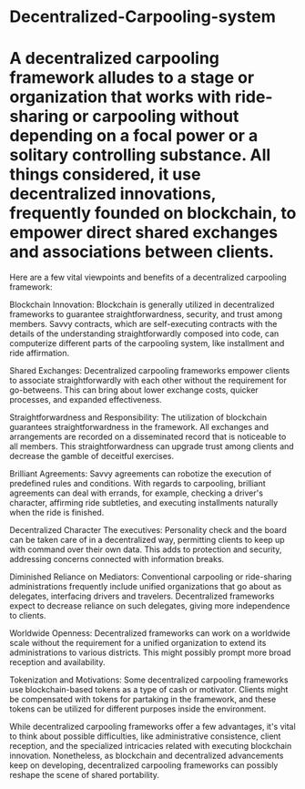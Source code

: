 # Decentralized-Carpooling-system
# A decentralized carpooling framework alludes to a stage or organization that works with ride-sharing or carpooling without depending on a focal power or a solitary controlling substance. All things considered, it use decentralized innovations, frequently founded on blockchain, to empower direct shared exchanges and associations between clients.

Here are a few vital viewpoints and benefits of a decentralized carpooling framework:

Blockchain Innovation: Blockchain is generally utilized in decentralized frameworks to guarantee straightforwardness, security, and trust among members. Savvy contracts, which are self-executing contracts with the details of the understanding straightforwardly composed into code, can computerize different parts of the carpooling system, like installment and ride affirmation.

Shared Exchanges: Decentralized carpooling frameworks empower clients to associate straightforwardly with each other without the requirement for go-betweens. This can bring about lower exchange costs, quicker processes, and expanded effectiveness.

Straightforwardness and Responsibility: The utilization of blockchain guarantees straightforwardness in the framework. All exchanges and arrangements are recorded on a disseminated record that is noticeable to all members. This straightforwardness can upgrade trust among clients and decrease the gamble of deceitful exercises.

Brilliant Agreements: Savvy agreements can robotize the execution of predefined rules and conditions. With regards to carpooling, brilliant agreements can deal with errands, for example, checking a driver's character, affirming ride subtleties, and executing installments naturally when the ride is finished.

Decentralized Character The executives: Personality check and the board can be taken care of in a decentralized way, permitting clients to keep up with command over their own data. This adds to protection and security, addressing concerns connected with information breaks.

Diminished Reliance on Mediators: Conventional carpooling or ride-sharing administrations frequently include unified organizations that go about as delegates, interfacing drivers and travelers. Decentralized frameworks expect to decrease reliance on such delegates, giving more independence to clients.

Worldwide Openness: Decentralized frameworks can work on a worldwide scale without the requirement for a unified organization to extend its administrations to various districts. This might possibly prompt more broad reception and availability.

Tokenization and Motivations: Some decentralized carpooling frameworks use blockchain-based tokens as a type of cash or motivator. Clients might be compensated with tokens for partaking in the framework, and these tokens can be utilized for different purposes inside the environment.

While decentralized carpooling frameworks offer a few advantages, it's vital to think about possible difficulties, like administrative consistence, client reception, and the specialized intricacies related with executing blockchain innovation. Nonetheless, as blockchain and decentralized advancements keep on developing, decentralized carpooling frameworks can possibly reshape the scene of shared portability.
